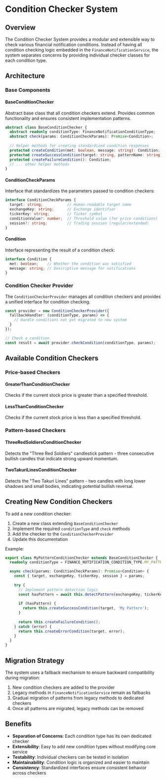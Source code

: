 # Condition Checker System

## Overview

The Condition Checker System provides a modular and extensible way to check various financial notification conditions. Instead of having all condition checking logic embedded in the `FinanceNotificationService`, the system separates concerns by providing individual checker classes for each condition type.

## Architecture

### Base Components

#### BaseConditionChecker
Abstract base class that all condition checkers extend. Provides common functionality and ensures consistent implementation patterns.

```typescript
abstract class BaseConditionChecker {
  abstract readonly conditionType: FinanceNotificationConditionType;
  abstract check(params: ConditionCheckParams): Promise<Condition>;
  
  // Helper methods for creating standardized condition responses
  protected createCondition(met: boolean, message: string): Condition;
  protected createSuccessCondition(target: string, patternName: string): Condition;
  protected createFailureCondition(): Condition;
  // ... other helper methods
}
```

#### ConditionCheckParams
Interface that standardizes the parameters passed to condition checkers:

```typescript
interface ConditionCheckParams {
  target: string;           // Human-readable target name
  exchangeKey: string;      // Exchange identifier
  tickerKey: string;        // Ticker symbol
  conditionValue?: number;  // Threshold value (for price conditions)
  session?: string;         // Trading session (regular/extended)
}
```

#### Condition
Interface representing the result of a condition check:

```typescript
interface Condition {
  met: boolean;    // Whether the condition was satisfied
  message: string; // Descriptive message for notifications
}
```

### Condition Checker Provider

The `ConditionCheckerProvider` manages all condition checkers and provides a unified interface for condition checking.

```typescript
const provider = new ConditionCheckerProvider({
  fallbackHandler: (conditionType, params) => {
    // Handle conditions not yet migrated to new system
  }
});

// Check a condition
const result = await provider.checkCondition(conditionType, params);
```

## Available Condition Checkers

### Price-based Checkers

#### GreaterThanConditionChecker
Checks if the current stock price is greater than a specified threshold.

#### LessThanConditionChecker  
Checks if the current stock price is less than a specified threshold.

### Pattern-based Checkers

#### ThreeRedSoldiersConditionChecker
Detects the "Three Red Soldiers" candlestick pattern - three consecutive bullish candles that indicate strong upward momentum.

#### TwoTakuriLinesConditionChecker
Detects the "Two Takuri Lines" pattern - two candles with long lower shadows and small bodies, indicating potential bullish reversal.

## Creating New Condition Checkers

To add a new condition checker:

1. Create a new class extending `BaseConditionChecker`
2. Implement the required `conditionType` and `check` methods
3. Add the checker to the `ConditionCheckerProvider`
4. Update this documentation

Example:

```typescript
export class MyPatternConditionChecker extends BaseConditionChecker {
  readonly conditionType = FINANCE_NOTIFICATION_CONDITION_TYPE.MY_PATTERN;

  async check(params: ConditionCheckParams): Promise<Condition> {
    const { target, exchangeKey, tickerKey, session } = params;
    
    try {
      // Implement pattern detection logic
      const hasPattern = await this.detectPattern(exchangeKey, tickerKey, session);
      
      if (hasPattern) {
        return this.createSuccessCondition(target, 'My Pattern');
      }
      
      return this.createFailureCondition();
    } catch (error) {
      return this.createErrorCondition(target, error);
    }
  }
}
```

## Migration Strategy

The system uses a fallback mechanism to ensure backward compatibility during migration:

1. New condition checkers are added to the provider
2. Legacy methods in `FinanceNotificationService` remain as fallbacks
3. Gradual migration of patterns from legacy methods to dedicated checkers
4. Once all patterns are migrated, legacy methods can be removed

## Benefits

- **Separation of Concerns**: Each condition type has its own dedicated checker
- **Extensibility**: Easy to add new condition types without modifying core service
- **Testability**: Individual checkers can be tested in isolation
- **Maintainability**: Condition logic is organized and easier to maintain
- **Consistency**: Standardized interfaces ensure consistent behavior across checkers